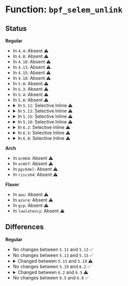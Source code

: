 # Function: <code>bpf_selem_unlink</code>

## Status
<b>Regular</b>
<ul>
<li>
In <code>4.4</code>: Absent ⚠️
</li>
<li>
In <code>4.8</code>: Absent ⚠️
</li>
<li>
In <code>4.10</code>: Absent ⚠️
</li>
<li>
In <code>4.13</code>: Absent ⚠️
</li>
<li>
In <code>4.15</code>: Absent ⚠️
</li>
<li>
In <code>4.18</code>: Absent ⚠️
</li>
<li>
In <code>5.0</code>: Absent ⚠️
</li>
<li>
In <code>5.3</code>: Absent ⚠️
</li>
<li>
In <code>5.4</code>: Absent ⚠️
</li>
<li>
In <code>5.8</code>: Absent ⚠️
</li>
<li>
<details>
<summary>In <code>5.11</code>: Selective Inline ⚠️</summary>

```c
void bpf_selem_unlink(struct bpf_local_storage_elem *selem);
```

**Collision:** Unique Global

**Inline:** Selective

**Transformation:** False

**Instances:**

```
In kernel/bpf/bpf_local_storage.c (ffffffff812302ab)
Location: kernel/bpf/bpf_local_storage.c:194
Inline: True
Inline callers:
  - kernel/bpf/bpf_local_storage.c:bpf_local_storage_map_free
Direct callers:
  - kernel/bpf/bpf_inode_storage.c:bpf_inode_storage_delete
  - kernel/bpf/bpf_inode_storage.c:bpf_fd_inode_storage_delete_elem
  - kernel/bpf/bpf_task_storage.c:bpf_task_storage_delete
  - kernel/bpf/bpf_task_storage.c:bpf_pid_task_storage_delete_elem
  - net/core/bpf_sk_storage.c:bpf_sk_storage_delete_tracing
  - net/core/bpf_sk_storage.c:bpf_sk_storage_delete
  - net/core/bpf_sk_storage.c:bpf_fd_sk_storage_delete_elem
```
**Symbols:**

```
ffffffff8122fca0-ffffffff8122fcc1: bpf_selem_unlink (STB_GLOBAL)
```
</details>
</li>
<li>
<details>
<summary>In <code>5.13</code>: Selective Inline ⚠️</summary>

```c
void bpf_selem_unlink(struct bpf_local_storage_elem *selem);
```

**Collision:** Unique Global

**Inline:** Selective

**Transformation:** False

**Instances:**

```
In kernel/bpf/bpf_local_storage.c (ffffffff81225864)
Location: kernel/bpf/bpf_local_storage.c:197
Inline: True
Inline callers:
  - kernel/bpf/bpf_local_storage.c:bpf_local_storage_map_free
Direct callers:
  - kernel/bpf/bpf_task_storage.c:bpf_task_storage_delete
  - kernel/bpf/bpf_task_storage.c:bpf_pid_task_storage_delete_elem
  - kernel/bpf/bpf_inode_storage.c:bpf_inode_storage_delete
  - kernel/bpf/bpf_inode_storage.c:bpf_fd_inode_storage_delete_elem
  - net/core/bpf_sk_storage.c:bpf_sk_storage_delete_tracing
  - net/core/bpf_sk_storage.c:bpf_sk_storage_delete
  - net/core/bpf_sk_storage.c:bpf_fd_sk_storage_delete_elem
```
**Symbols:**

```
ffffffff81225260-ffffffff81225281: bpf_selem_unlink (STB_GLOBAL)
```
</details>
</li>
<li>
<details>
<summary>In <code>5.15</code>: Selective Inline ⚠️</summary>

```c
void bpf_selem_unlink(struct bpf_local_storage_elem *selem);
```

**Collision:** Unique Global

**Inline:** Selective

**Transformation:** False

**Instances:**

```
In kernel/bpf/bpf_local_storage.c (ffffffff8125d874)
Location: kernel/bpf/bpf_local_storage.c:197
Inline: True
Inline callers:
  - kernel/bpf/bpf_local_storage.c:bpf_local_storage_map_free
Direct callers:
  - kernel/bpf/bpf_task_storage.c:bpf_task_storage_delete
  - kernel/bpf/bpf_task_storage.c:bpf_pid_task_storage_delete_elem
  - kernel/bpf/bpf_inode_storage.c:bpf_inode_storage_delete
  - kernel/bpf/bpf_inode_storage.c:bpf_fd_inode_storage_delete_elem
  - net/core/bpf_sk_storage.c:bpf_sk_storage_delete_tracing
  - net/core/bpf_sk_storage.c:bpf_sk_storage_delete
  - net/core/bpf_sk_storage.c:bpf_fd_sk_storage_delete_elem
```
**Symbols:**

```
ffffffff8125d200-ffffffff8125d221: bpf_selem_unlink (STB_GLOBAL)
```
</details>
</li>
<li>
<details>
<summary>In <code>5.19</code>: Selective Inline ⚠️</summary>

```c
void bpf_selem_unlink(struct bpf_local_storage_elem *selem, bool use_trace_rcu);
```

**Collision:** Unique Global

**Inline:** Selective

**Transformation:** False

**Instances:**

```
In kernel/bpf/bpf_local_storage.c (ffffffff812a7b90)
Location: kernel/bpf/bpf_local_storage.c:226
Inline: True
Inline callers:
  - kernel/bpf/bpf_local_storage.c:bpf_local_storage_map_free
Direct callers:
  - kernel/bpf/bpf_task_storage.c:bpf_task_storage_delete
  - kernel/bpf/bpf_task_storage.c:bpf_pid_task_storage_delete_elem
  - kernel/bpf/bpf_inode_storage.c:bpf_inode_storage_delete
  - kernel/bpf/bpf_inode_storage.c:bpf_fd_inode_storage_delete_elem
  - net/core/bpf_sk_storage.c:bpf_sk_storage_delete_tracing
  - net/core/bpf_sk_storage.c:bpf_sk_storage_delete
  - net/core/bpf_sk_storage.c:bpf_fd_sk_storage_delete_elem
```
**Symbols:**

```
ffffffff812a7370-ffffffff812a739e: bpf_selem_unlink (STB_GLOBAL)
```
</details>
</li>
<li>
<details>
<summary>In <code>6.2</code>: Selective Inline ⚠️</summary>

```c
void bpf_selem_unlink(struct bpf_local_storage_elem *selem, bool use_trace_rcu);
```

**Collision:** Unique Global

**Inline:** Selective

**Transformation:** False

**Instances:**

```
In kernel/bpf/bpf_local_storage.c (ffffffff81306591)
Location: kernel/bpf/bpf_local_storage.c:235
Inline: True
Inline callers:
  - kernel/bpf/bpf_local_storage.c:bpf_local_storage_map_free
Direct callers:
  - kernel/bpf/bpf_task_storage.c:bpf_task_storage_delete
  - kernel/bpf/bpf_task_storage.c:bpf_task_storage_delete_recur
  - kernel/bpf/bpf_task_storage.c:bpf_pid_task_storage_delete_elem
  - kernel/bpf/bpf_inode_storage.c:bpf_inode_storage_delete
  - kernel/bpf/bpf_inode_storage.c:bpf_fd_inode_storage_delete_elem
  - kernel/bpf/bpf_cgrp_storage.c:bpf_cgrp_storage_delete
  - kernel/bpf/bpf_cgrp_storage.c:bpf_cgrp_storage_delete_elem
  - net/core/bpf_sk_storage.c:bpf_sk_storage_delete_tracing
  - net/core/bpf_sk_storage.c:bpf_sk_storage_delete
  - net/core/bpf_sk_storage.c:bpf_fd_sk_storage_delete_elem
```
**Symbols:**

```
ffffffff81305a60-ffffffff81305a8e: bpf_selem_unlink (STB_GLOBAL)
```
</details>
</li>
<li>
<details>
<summary>In <code>6.5</code>: Selective Inline ⚠️</summary>

```c
void bpf_selem_unlink(struct bpf_local_storage_elem *selem, bool reuse_now);
```

**Collision:** Unique Global

**Inline:** Selective

**Transformation:** False

**Instances:**

```
In kernel/bpf/bpf_local_storage.c (ffffffff813354c1)
Location: kernel/bpf/bpf_local_storage.c:407
Inline: True
Inline callers:
  - kernel/bpf/bpf_local_storage.c:bpf_local_storage_map_free
Direct callers:
  - kernel/bpf/bpf_task_storage.c:bpf_task_storage_delete
  - kernel/bpf/bpf_task_storage.c:bpf_task_storage_delete_recur
  - kernel/bpf/bpf_task_storage.c:bpf_pid_task_storage_delete_elem
  - kernel/bpf/bpf_inode_storage.c:bpf_inode_storage_delete
  - kernel/bpf/bpf_inode_storage.c:bpf_fd_inode_storage_delete_elem
  - kernel/bpf/bpf_cgrp_storage.c:bpf_cgrp_storage_delete
  - kernel/bpf/bpf_cgrp_storage.c:bpf_cgrp_storage_delete_elem
  - net/core/bpf_sk_storage.c:bpf_sk_storage_delete_tracing
  - net/core/bpf_sk_storage.c:bpf_sk_storage_delete
  - net/core/bpf_sk_storage.c:bpf_fd_sk_storage_delete_elem
```
**Symbols:**

```
ffffffff81334740-ffffffff8133476e: bpf_selem_unlink (STB_GLOBAL)
```
</details>
</li>
<li>
<details>
<summary>In <code>6.8</code>: Selective Inline ⚠️</summary>

```c
void bpf_selem_unlink(struct bpf_local_storage_elem *selem, bool reuse_now);
```

**Collision:** Unique Global

**Inline:** Selective

**Transformation:** False

**Instances:**

```
In kernel/bpf/bpf_local_storage.c (ffffffff81359b21)
Location: kernel/bpf/bpf_local_storage.c:407
Inline: True
Inline callers:
  - kernel/bpf/bpf_local_storage.c:bpf_local_storage_map_free
Direct callers:
  - kernel/bpf/bpf_task_storage.c:bpf_task_storage_delete
  - kernel/bpf/bpf_task_storage.c:bpf_task_storage_delete_recur
  - kernel/bpf/bpf_task_storage.c:bpf_pid_task_storage_delete_elem
  - kernel/bpf/bpf_inode_storage.c:bpf_inode_storage_delete
  - kernel/bpf/bpf_inode_storage.c:bpf_fd_inode_storage_delete_elem
  - kernel/bpf/bpf_cgrp_storage.c:bpf_cgrp_storage_delete
  - kernel/bpf/bpf_cgrp_storage.c:bpf_cgrp_storage_delete_elem
  - net/core/bpf_sk_storage.c:bpf_sk_storage_delete_tracing
  - net/core/bpf_sk_storage.c:bpf_sk_storage_delete
  - net/core/bpf_sk_storage.c:bpf_fd_sk_storage_delete_elem
```
**Symbols:**

```
ffffffff81358e50-ffffffff81358e7e: bpf_selem_unlink (STB_GLOBAL)
```
</details>
</li>
</ul>
<b>Arch</b>
<ul>
<li>
In <code>arm64</code>: Absent ⚠️
</li>
<li>
In <code>armhf</code>: Absent ⚠️
</li>
<li>
In <code>ppc64el</code>: Absent ⚠️
</li>
<li>
In <code>riscv64</code>: Absent ⚠️
</li>
</ul>
<b>Flavor</b>
<ul>
<li>
In <code>aws</code>: Absent ⚠️
</li>
<li>
In <code>azure</code>: Absent ⚠️
</li>
<li>
In <code>gcp</code>: Absent ⚠️
</li>
<li>
In <code>lowlatency</code>: Absent ⚠️
</li>
</ul>

## Differences
<b>Regular</b>
<ul>
<li>
No changes between <code>5.11</code> and <code>5.13</code> ✅
</li>
<li>
No changes between <code>5.13</code> and <code>5.15</code> ✅
</li>
<li>
<details>
<summary>Changed between <code>5.15</code> and <code>5.19</code> ⚠️</summary>
<ul>
<li>
<b>Param added. </b>
<code>bool use_trace_rcu</code>
</li>
</ul>
</details>
</li>
<li>
No changes between <code>5.19</code> and <code>6.2</code> ✅
</li>
<li>
<details>
<summary>Changed between <code>6.2</code> and <code>6.5</code> ⚠️</summary>
<ul>
<li>
<b>Param added. </b>
<code>bool reuse_now</code>
</li>
<li>
<b>Param removed. </b>
<code>bool use_trace_rcu</code>
</li>
</ul>
</details>
</li>
<li>
No changes between <code>6.5</code> and <code>6.8</code> ✅
</li>
</ul>
